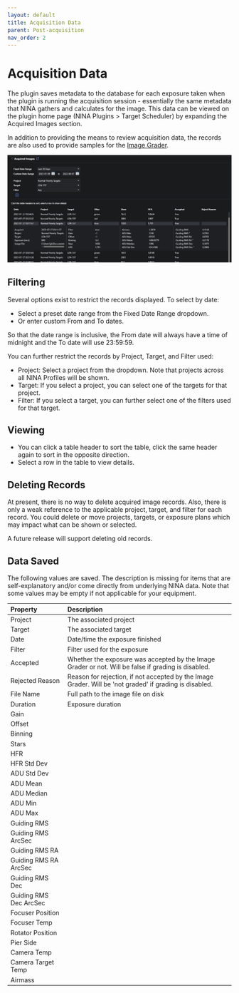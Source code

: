 ```yaml
---
layout: default
title: Acquisition Data
parent: Post-acquisition
nav_order: 2
---
```


# Acquisition Data

The plugin saves metadata to the database for each exposure taken when the plugin is running the acquisition session - essentially the same metadata that NINA gathers and calculates for the image.  This data can be viewed on the plugin home page (NINA Plugins > Target Scheduler) by expanding the Acquired Images section.

In addition to providing the means to review acquisition data, the records are also used to provide samples for the [Image Grader](image-grader.html).

![](../assets/images/acquired-images.png)

## Filtering

Several options exist to restrict the records displayed.  To select by date:
* Select a preset date range from the Fixed Date Range dropdown.
* Or enter custom From and To dates.

So that the date range is inclusive, the From date will always have a time of midnight and the To date will use 23:59:59.

You can further restrict the records by Project, Target, and Filter used:
* Project: Select a project from the dropdown.  Note that projects across all NINA Profiles will be shown.
* Target: If you select a project, you can select one of the targets for that project.
* Filter: If you select a target, you can further select one of the filters used for that target.

## Viewing

* You can click a table header to sort the table, click the same header again to sort in the opposite direction.
* Select a row in the table to view details.  

## Deleting Records

At present, there is no way to delete acquired image records.  Also, there is only a weak reference to the applicable project, target, and filter for each record.  You could delete or move projects, targets, or exposure plans which may impact what can be shown or selected.

A future release will support deleting old records.

## Data Saved

The following values are saved.  The description is missing for items that are self-explanatory and/or come directly from underlying NINA data.  Note that some values may be empty if not applicable for your equipment.

|Property|Description|
|:--|:--|
|Project|The associated project|
|Target|The associated target|
|Date|Date/time the exposure finished|
|Filter|Filter used for the exposure|
|Accepted|Whether the exposure was accepted by the Image Grader or not.  Will be false if grading is disabled.|
|Rejected Reason|Reason for rejection, if not accepted by the Image Grader.  Will be 'not graded' if grading is disabled.|
|File Name|Full path to the image file on disk|
|Duration|Exposure duration|
|Gain||
|Offset||
|Binning||
|Stars||
|HFR||
|HFR Std Dev||
|ADU Std Dev||
|ADU Mean||
|ADU Median||
|ADU Min||
|ADU Max||
|Guiding RMS||
|Guiding RMS ArcSec||
|Guiding RMS RA||
|Guiding RMS RA ArcSec||
|Guiding RMS Dec||
|Guiding RMS Dec ArcSec||
|Focuser Position||
|Focuser Temp||
|Rotator Position||
|Pier Side||
|Camera Temp||
|Camera Target Temp||
|Airmass||

